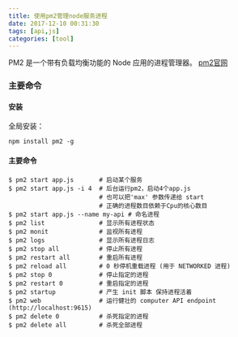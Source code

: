 ```yaml
---
title: 使用pm2管理node服务进程
date: 2017-12-10 00:31:30
tags: [api,js]
categories: [tool]
---
```

PM2 是一个带有负载均衡功能的 Node 应用的进程管理器。
<a href="https://www.npmjs.com/package/pm2">pm2官网</a>

### 主要命令

#### 安装
全局安装：
```
npm install pm2 -g
```
#### 主要命令

```
$ pm2 start app.js       # 启动某个服务
$ pm2 start app.js -i 4  # 后台运行pm2，启动4个app.js 
                         # 也可以把'max' 参数传递给 start
                         # 正确的进程数目依赖于Cpu的核心数目
$ pm2 start app.js --name my-api # 命名进程
$ pm2 list               # 显示所有进程状态
$ pm2 monit              # 监视所有进程
$ pm2 logs               # 显示所有进程日志
$ pm2 stop all           # 停止所有进程
$ pm2 restart all        # 重启所有进程
$ pm2 reload all         # 0 秒停机重载进程 (用于 NETWORKED 进程)
$ pm2 stop 0             # 停止指定的进程
$ pm2 restart 0          # 重启指定的进程
$ pm2 startup            # 产生 init 脚本 保持进程活着
$ pm2 web                # 运行健壮的 computer API endpoint (http://localhost:9615)
$ pm2 delete 0           # 杀死指定的进程
$ pm2 delete all         # 杀死全部进程
```